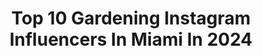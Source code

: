 ---
title: Top 10 Gardening Instagram Influencers In Miami In 2024
description: >-
  Find top gardening Instagram influencers in Miami in 2024. Most popular hashtags: #gardening #miami #fashion #family.
platform: Instagram
hits: 10
text_top: See the best Instagram influencers on inBeat.
text_bottom: Our database aggregates 10 Instagram influencers like this in Miami, United States for you to contact.
profiles:
  - username: "wildgina"
    fullname: >-
      gina nicole 🍋
    bio: >-
      🌼 cozy diaries of a wild botanical artist 〰️ nature photographer ✿ sci-artist 🔎 🍃 my tiny garden life in san francisco 💌 partnerships@wildgina.com
    location: "United States"
    followers: 115197
    engagement: 557
    commentsToLikes: 0.061139
    id: ck8swhyrte5gq0j78k59qz3fr
    verified: false
    hashtags: "#landscapephotography, #explorepage, #naturelovers, #roadtrip"
  - username: "superflexstudio"
    fullname: >-
      SUPERFLEX
    bio: >-
      @kukjegallery @nilsstaerk @1301pe @vonbartha @galeriaomr @tba21academy
    location: "United States"
    followers: 19203
    engagement: 203
    commentsToLikes: 0.009314
    id: ck5c0coqvsvp60i115cwsmqgr
    verified: false
    hashtags: "#superflex, #colorofmoney, #herlevhospital, #nilsstaerk"
  - username: "kerrieandspence"
    fullname: >-
      Kerrie and Spence
    bio: >-
      •The Block 2018 📧kerrieandspence@gmail.com •@4shedsproject •Ambassadors @sunbury_ford •Ambassadors @greenhipworkwear •Ambassadors @rug_addiction
    location: "United States"
    followers: 26293
    engagement: 162
    commentsToLikes: 0.089995
    id: ck8sxd2mogy7x0j78fhdw4fmv
    verified: true
    hashtags: "#architecturelovers, #architect, #house, #countryliving"
  - username: "_missy_lynn_"
    fullname: >-
      Missy
    bio: >-
      Shooter. Prepper. Conspiracy Theorist. Momma Bear. Firearms Instructor. Texas.
    location: "United States"
    followers: 175204
    engagement: 353
    commentsToLikes: 0.020304
    id: ck15qwhbl4z9c0i19zyfxiwel
    verified: false
    hashtags: "#hunting, #sagerat, #subscribe, #prepper"
  - username: "cutlerbaysocial"
    fullname: >-
      Cutler Bay | Palmetto Bay | Pinecrest
    bio: >-
      𝗦𝗼𝘂𝘁𝗵 𝗗𝗮𝗱𝗲☀️🐊 Local Biz, Events & News Network: 300K+ 📶 𝙔𝙊𝙐𝙍 𝙇𝙊𝘾𝘼𝙇 𝙎𝙊𝘾𝙄𝘼𝙇 ⬇️Tap link below to visit us on other platforms!
    location: "United States"
    followers: 41433
    engagement: 820
    commentsToLikes: 0.052223
    id: ckqt1viny00vi0j23a2d6t87f
    verified: false
    hashtags: "#cutlerbaysocial, #cbs, #free, #goulds"
  - username: "isajaimel"
    fullname: >-
      Isabel Jaime de Perusquia
    bio: >-
      🇲🇽+🇫🇷 happy wife, fashion model, fashion enthusiast, mommy of Ana Isabel & @duquesapjaime!⭐️CONTACT:glassorigami.mx@gmail.com⭐️
    location: "United States"
    followers: 501423
    engagement: 182
    commentsToLikes: 0.018279
    id: ck0vxdljnydj20i190kn1so4y
    verified: false
    hashtags: "#family, #ootd, #momanddaughter, #pascua"
  - username: "brie.thiele"
    fullname: >-
      Brie Thiele
    bio: >-
      PKA Agency | BGA Talent
    location: "United States"
    followers: 38675
    engagement: 155
    commentsToLikes: 0.160316
    id: ck5hexlu1v3140i116q6gnexl
    verified: false
    hashtags: "#savvi, #fun, #tgif, #losangeles"
  - username: "therealgymguy"
    fullname: >-
      Shakes
    bio: >-
      Not your typical bodybuilder Just trying to make fitness fun again💥
    location: "United States"
    followers: 8062
    engagement: 703
    commentsToLikes: 0.064253
    id: ckap4oimi865t0i78yav6oe7r
    verified: false
    hashtags: "#fashion, #melanin, #ifbb, #physique"
  - username: "redcarpetroxy"
    fullname: >-
      Roxy Manning | Red Carpet Roxy
    bio: >-
      @womenontopofficial Podcast | On-Air Correspondent | EIC RedCarpetRoxy.com | Style Expert | Proud Mama | Traveler | Animal Lover | Life Enthusiast l
    location: "United States"
    followers: 121007
    engagement: 91
    commentsToLikes: 0.118953
    id: ckf5xkkt8vz660j23lyueslo2
    verified: false
    hashtags: "#motherhood, #daughters, #womenontopnation, #kids"
  - username: "samchampion"
    fullname: >-
      Sam Champion
    bio: >-
      Multiple Emmy and Peabody award winning Journalist.. Happy husband of amazing artist @rubemrobierbart! C U MON-THU @abc7ny #bringcoffee #firstawake
    location: "United States"
    followers: 147695
    engagement: 488
    commentsToLikes: 0.050401
    id: ck15uvkbmopnw0i19grc22bdg
    verified: true
    hashtags: "#roses, #rooftopgarden, #nyc, #bringcoffee"
---